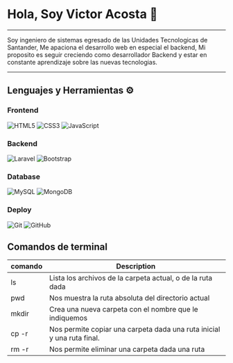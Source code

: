 # Hola, Soy Victor Acosta 👋

________________________________________________________________________________________________________________

Soy ingeniero de sistemas egresado de las Unidades Tecnologicas de Santander, Me apaciona el desarrollo web en especial el backend, Mi proposito es seguir creciendo como desarrollador Backend y estar en constante aprendizaje sobre las nuevas tecnologias. 

________________________________________________________________________________________________________________

## Lenguajes y Herramientas ⚙

### Frontend
![HTML5](https://img.shields.io/badge/-HTML5-%23E44D27?style=flat-square&logo=html5&logoColor=ffffff)
![CSS3](https://img.shields.io/badge/-CSS3-%231572B6?style=flat-square&logo=css3)
![JavaScript](https://img.shields.io/badge/-JavaScript-black?style=flat-square&logo=javascript)

### Backend
![Laravel](https://img.shields.io/badge/-Laravel-%23282C34?style=flat-square&logo=laravel)
![Bootstrap](https://img.shields.io/badge/-Bootstrap-563D7C?style=flat-square&logo=bootstrap)

### Database
![MySQL](https://img.shields.io/badge/-MySQL-black?style=flat-square&logo=mysql)
![MongoDB](https://img.shields.io/badge/-MongoDB-black?style=flat-square&logo=mongodb)

### Deploy
![Git](https://img.shields.io/badge/-Git-black?style=flat-square&logo=git)
![GitHub](https://img.shields.io/badge/-GitHub-181717?style=flat-square&logo=github)

## Comandos de terminal

| comando | Description |
| ----------- | ----------- |
| ls | Lista los archivos de la carpeta actual, o de la ruta dada |
| pwd | Nos muestra la ruta absoluta del directorio actual |
| mkdir | Crea una nueva carpeta con el nombre que le indiquemos |
|cp -r| Nos permite copiar una carpeta dada una ruta inicial y una ruta final.|
| rm -r| Nos permite eliminar una carpeta dada una ruta |
